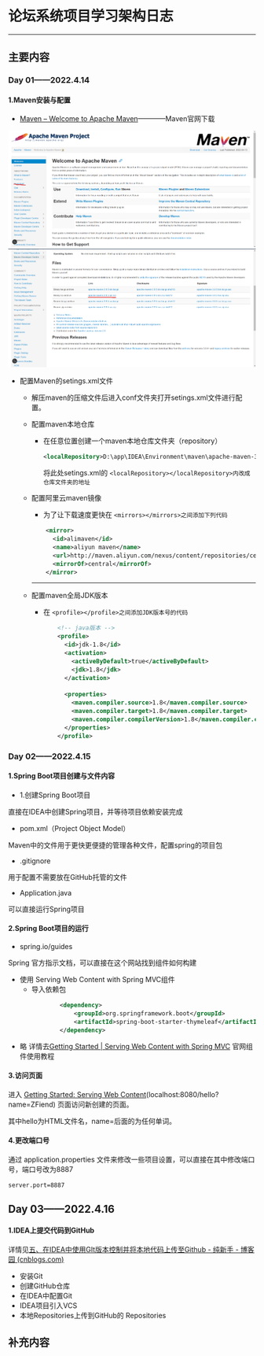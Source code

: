 # 论坛系统项目学习架构日志

---

## 主要内容

### Day 01——2022.4.14

#### 1.Maven安装与配置

* [Maven – Welcome to Apache Maven](https://maven.apache.org/index.html "官网下载链接")————Maven官网下载

![1650012286024.png](image/Note/1650012286024.png)![1650012333756.png](image/Note/1650012333756.png)

* 配置Maven的setings.xml文件
  * 解压maven的压缩文件后进入conf文件夹打开setings.xml文件进行配置。
  * 配置maven本地仓库

    * 在任意位置创建一个maven本地仓库文件夹（repository）

      ```xml
      <localRepository>D:\app\IDEA\Environment\maven\apache-maven-3.6.3\maven-repo</localRepository>

      ```

      将此处setings.xml的 `<localRepository></localRepository>内改成仓库文件夹的地址`
  * 配置阿里云maven镜像

    * 为了让下载速度更快在 `<mirrors></mirrors>之间添加下列代码`

    ```xml
        <mirror>
          <id>alimaven</id>
          <name>aliyun maven</name>
          <url>http://maven.aliyun.com/nexus/content/repositories/central/</url>
          <mirrorOf>central</mirrorOf>
        </mirror>


    ```

    ---
  * 配置maven全局JDK版本

    * 在 `<profile></profile>之间添加JDK版本号的代码`
      ```xml
          <!-- java版本 -->
          <profile>
            <id>jdk-1.8</id>
            <activation>
              <activeByDefault>true</activeByDefault>
              <jdk>1.8</jdk>
            </activation>

            <properties>
              <maven.compiler.source>1.8</maven.compiler.source>
              <maven.compiler.target>1.8</maven.compiler.target>
              <maven.compiler.compilerVersion>1.8</maven.compiler.compilerVersion>
            </properties>
          </profile>

      ```

### Day 02——2022.4.15

#### 1.Spring Boot项目创建与文件内容

* 1.创建Spring Boot项目

直接在IDEA中创建Spring项目，并等待项目依赖安装完成

* pom.xml（Project Object Model）

Maven中的文件用于更快更便捷的管理各种文件，配置spring的项目包

* .gitignore

用于配置不需要放在GitHub托管的文件

* Application.java

可以直接运行Spring项目

#### 2.Spring Boot项目的运行

* spring.io/guides

Spring 官方指示文档，可以直接在这个网站找到组件如何构建

* 使用 Serving Web Content with Spring MVC组件
  * 导入依赖包
    ```xml
            <dependency>
                <groupId>org.springframework.boot</groupId>
                <artifactId>spring-boot-starter-thymeleaf</artifactId>
            </dependency>
    ```
* 略
  详情去[Getting Started | Serving Web Content with Spring MVC](https://spring.io/guides/gs/serving-web-content/) 官网组件使用教程

#### 3.访问页面

进入	[Getting Started: Serving Web Content](http://localhost:8080/hello?name=ZFiend)(localhost:8080/hello?name=ZFiend) 页面访问新创建的页面。

其中hello为HTML文件名，name=后面的为任何单词。

#### 4.更改端口号

通过 application.properties 文件来修改一些项目设置，可以直接在其中修改端口号，端口号改为8887

```properties
server.port=8887
```

## Day 03——2022.4.16

#### 1.IDEA上提交代码到GitHub

详情见[五、在IDEA中使用GIt版本控制并将本地代码上传至Github - 纯新手 - 博客园 (cnblogs.com)](https://www.cnblogs.com/alone-striver/p/7745744.html)

* 安装Git
* 创建GitHub仓库
* 在IDEA中配置Git
* IDEA项目引入VCS
* 本地Repositories上传到GitHub的 Repositories

## 补充内容
